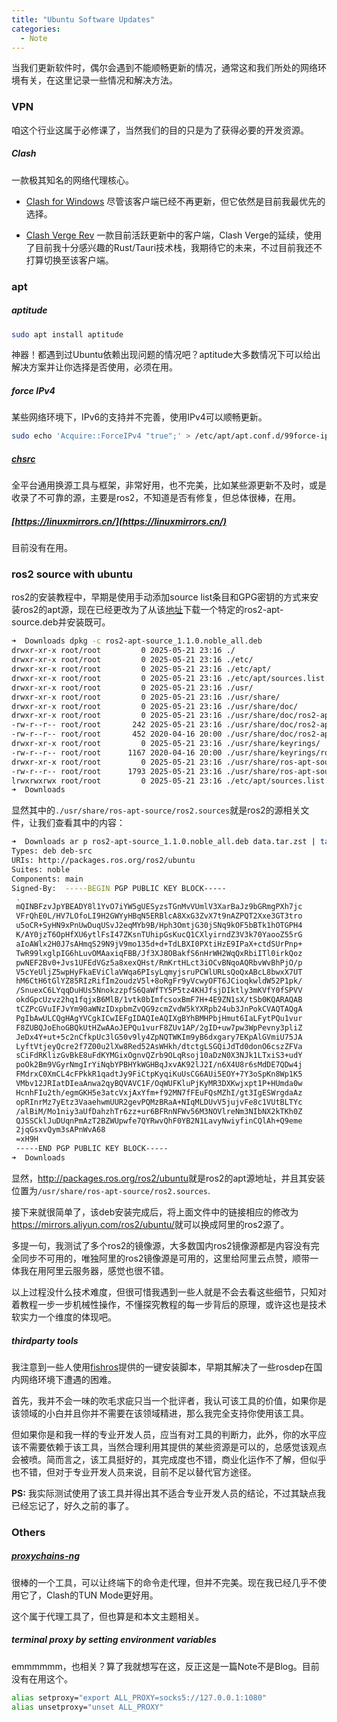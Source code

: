 ```yaml
---
title: "Ubuntu Software Updates"
categories:
  - Note
---
```


当我们更新软件时，偶尔会遇到不能顺畅更新的情况，通常这和我们所处的网络环境有关，在这里记录一些情况和解决方法。

### VPN
咱这个行业这属于必修课了，当然我们的目的只是为了获得必要的开发资源。

##### Clash
一款极其知名的网络代理核心。

- [Clash for Windows](https://github.com/lantongxue/clash_for_windows_pkg/releases/tag/0.20.39)
  尽管该客户端已经不再更新，但它依然是目前我最优先的选择。

- [Clash Verge Rev](https://www.clashverge.dev/)
  一款目前活跃更新中的客户端，Clash Verge的延续，使用了目前我十分感兴趣的Rust/Tauri技术栈，我期待它的未来，不过目前我还不打算切换至该客户端。

### apt

##### aptitude
```bash
sudo apt install aptitude
```
神器！都遇到过Ubuntu依赖出现问题的情况吧？aptitude大多数情况下可以给出解决方案并让你选择是否使用，必须在用。

##### force IPv4

某些网络环境下，IPv6的支持并不完善，使用IPv4可以顺畅更新。

```bash
sudo echo 'Acquire::ForceIPv4 "true";' > /etc/apt/apt.conf.d/99force-ipv4
```

##### [chsrc](https://chsrc.run/)
全平台通用换源工具与框架，非常好用，也不完美，比如某些源更新不及时，或是收录了不可靠的源，主要是ros2，不知道是否有修复，但总体很棒，在用。

##### [https://linuxmirrors.cn/](https://linuxmirrors.cn/)
目前没有在用。

### ros2 source with ubuntu
ros2的安装教程中，早期是使用手动添加source list条目和GPG密钥的方式来安装ros2的apt源，现在已经更改为了从该[地址](https://github.com/ros-infrastructure/ros-apt-source/releases)下载一个特定的ros2-apt-source.deb并安装既可。

```bash
➜  Downloads dpkg -c ros2-apt-source_1.1.0.noble_all.deb 
drwxr-xr-x root/root         0 2025-05-21 23:16 ./
drwxr-xr-x root/root         0 2025-05-21 23:16 ./etc/
drwxr-xr-x root/root         0 2025-05-21 23:16 ./etc/apt/
drwxr-xr-x root/root         0 2025-05-21 23:16 ./etc/apt/sources.list.d/
drwxr-xr-x root/root         0 2025-05-21 23:16 ./usr/
drwxr-xr-x root/root         0 2025-05-21 23:16 ./usr/share/
drwxr-xr-x root/root         0 2025-05-21 23:16 ./usr/share/doc/
drwxr-xr-x root/root         0 2025-05-21 23:16 ./usr/share/doc/ros2-apt-source/
-rw-r--r-- root/root       242 2025-05-21 23:16 ./usr/share/doc/ros2-apt-source/changelog.gz
-rw-r--r-- root/root       452 2020-04-16 20:00 ./usr/share/doc/ros2-apt-source/copyright
drwxr-xr-x root/root         0 2025-05-21 23:16 ./usr/share/keyrings/
-rw-r--r-- root/root      1167 2020-04-16 20:00 ./usr/share/keyrings/ros2-archive-keyring.gpg
drwxr-xr-x root/root         0 2025-05-21 23:16 ./usr/share/ros-apt-source/
-rw-r--r-- root/root      1793 2025-05-21 23:16 ./usr/share/ros-apt-source/ros2.sources
lrwxrwxrwx root/root         0 2025-05-21 23:16 ./etc/apt/sources.list.d/ros2.sources -> /usr/share/ros-apt-source/ros2.sources
➜  Downloads 
```

显然其中的`./usr/share/ros-apt-source/ros2.sources`就是ros2的源相关文件，让我们查看其中的内容：

```bash
➜  Downloads ar p ros2-apt-source_1.1.0.noble_all.deb data.tar.zst | tar --zstd -Ox ./usr/share/ros-apt-source/ros2.sources 
Types: deb deb-src
URIs: http://packages.ros.org/ros2/ubuntu
Suites: noble
Components: main
Signed-By:  -----BEGIN PGP PUBLIC KEY BLOCK-----
 .
 mQINBFzvJpYBEADY8l1YvO7iYW5gUESyzsTGnMvVUmlV3XarBaJz9bGRmgPXh7jc
 VFrQhE0L/HV7LOfoLI9H2GWYyHBqN5ERBlcA8XxG3ZvX7t9nAZPQT2Xxe3GT3tro
 u5oCR+SyHN9xPnUwDuqUSvJ2eqMYb9B/Hph3OmtjG30jSNq9kOF5bBTk1hOTGPH4
 K/AY0jzT6OpHfXU6ytlFsI47ZKsnTUhipGsKucQ1CXlyirndZ3V3k70YaooZ55rG
 aIoAWlx2H0J7sAHmqS29N9jV9mo135d+d+TdLBXI0PXtiHzE9IPaX+ctdSUrPnp+
 TwR99lxglpIG6hLuvOMAaxiqFBB/Jf3XJ8OBakfS6nHrWH2WqQxRbiITl0irkQoz
 pwNEF2Bv0+Jvs1UFEdVGz5a8xexQHst/RmKrtHLct3iOCvBNqoAQRbvWvBhPjO/p
 V5cYeUljZ5wpHyFkaEViClaVWqa6PIsyLqmyjsruPCWlURLsQoQxABcL8bwxX7UT
 hM6CtH6tGlYZ85RIzRifIm2oudzV5l+8oRgFr9yVcwyOFT6JCioqkwldW52P1pk/
 /SnuexC6LYqqDuHUs5NnokzzpfS6QaWfTY5P5tz4KHJfsjDIktly3mKVfY0fSPVV
 okdGpcUzvz2hq1fqjxB6MlB/1vtk0bImfcsoxBmF7H+4E9ZN1sX/tSb0KQARAQAB
 tCZPcGVuIFJvYm90aWNzIDxpbmZvQG9zcmZvdW5kYXRpb24ub3JnPokCVAQTAQgA
 PgIbAwULCQgHAgYVCgkICwIEFgIDAQIeAQIXgBYhBMHPbjHmut6IaLFytPQu1vur
 F8ZUBQJoEhoGBQkUtHZwAAoJEPQu1vurF8ZUv1AP/2gID+uw7pw3WpPevny3pliZ
 JeDx4Y+ut+5c2nCfkpUc3lG50v9ly4ZpNQTWKIm9yB6dxgary7EKpAlGVmiU75JA
 LyftVtjeyQcre2f7Z00u2lXw8Red52AsWHkh/dtctgLSGQiJdTd0donO6cszZFVa
 sCiFdRKlizGvBkE8uFdKYMGixOgnvQZrb9OLqRsoj10aDzN0X3NJk1LTxiS3+udY
 poOk2Bm9VGyrNmgIrYiNqbYPBHYkWGHBqJxvAK92lJ2I/n6X4U8r6sMdDE7QDw4j
 FMdrxC0XmCL4cFPkkR1qadtJy9FiCtpKyqiKuUsCG6AUi5EOY+7Y3oSpKn8Wp1K5
 VMbv12JRIatDIeaAnwa2qyBQVAVC1F/OqWUFKluPjKyMR3DXKwjxpt1P+HUmda0w
 HcnhFIu2th/egmGKH5e3atcVxjAxYfm+f92MN7fFEuFQsMZhI/gt3IgESWrgdaAz
 opRInrMz7yEtz3VaaehwmUUR2gevPQMzBRaA+NIqMLDUvV5jujvFe8c1VUtBLTYc
 /alBiM/Mo1niy3aUfDahzhTr6zz+ur6BFRnNFWv56M3NOVlreNm3NIbNX2kTKh0Z
 QJSSCklJuDUqnPmAzT2BZWUpwfe7QYRwvQhF0YB2N1LavyNwiyfinCQlAh+Q9eme
 2jqGsxvQym3sAPnWvA68
 =xH9H
 -----END PGP PUBLIC KEY BLOCK-----
➜  Downloads 
```

显然，<http://packages.ros.org/ros2/ubuntu>就是ros2的apt源地址，并且其安装位置为`/usr/share/ros-apt-source/ros2.sources`.

接下来就很简单了，该deb安装完成后，将上面文件中的链接相应的修改为<https://mirrors.aliyun.com/ros2/ubuntu/>就可以换成阿里的ros2源了。

多提一句，我测试了多个ros2的镜像源，大多数国内ros2镜像源都是内容没有完全同步不可用的，唯独阿里的ros2镜像源是可用的，这里给阿里云点赞，顺带一体我在用阿里云服务器，感觉也很不错。

以上过程没什么技术难度，但很可惜我遇到一些人就是不会去看这些细节，只知对着教程一步一步机械性操作，不懂探究教程的每一步背后的原理，或许这也是技术软实力一个维度的体现吧。

##### thirdparty tools

我注意到一些人使用[fishros](https://fishros.com/)提供的一键安装脚本，早期其解决了一些rosdep在国内网络环境下遭遇的困难。

首先，我并不会一味的吹毛求疵只当一个批评者，我认可该工具的价值，如果你是该领域的小白并且你并不需要在该领域精进，那么我完全支持你使用该工具。

但如果你是和我一样的专业开发人员，应当有对工具的判断力，此外，你的水平应该不需要依赖于该工具，当然合理利用其提供的某些资源是可以的，总感觉该观点会被喷。简而言之，该工具挺好的，其完成度也不错，商业化运作不了解，但似乎也不错，但对于专业开发人员来说，目前不足以替代官方途径。

**PS:** 我实际测试使用了该工具并得出其不适合专业开发人员的结论，不过其缺点我已经忘记了，好久之前的事了。


### Others

##### [proxychains-ng](https://github.com/rofl0r/proxychains-ng)

很棒的一个工具，可以让终端下的命令走代理，但并不完美。现在我已经几乎不使用它了，Clash的TUN Mode更好用。

这个属于代理工具了，但也算是和本文主题相关。

##### terminal proxy by setting environment variables
emmmmmm，也相关？算了我就想写在这，反正这是一篇Note不是Blog。目前没有在用这个。
```bash
alias setproxy="export ALL_PROXY=socks5://127.0.0.1:1080"
alias unsetproxy="unset ALL_PROXY"
```
